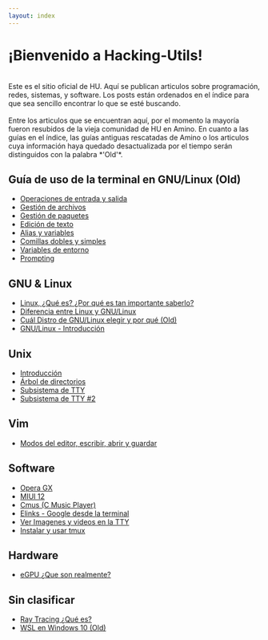 ```yaml
---
layout: index
---
```

# ¡Bienvenido a Hacking-Utils!
<br>
Este es el sitio oficial de HU. Aquí se publican articulos sobre programación, redes, sistemas, y software. Los posts están ordenados en el índice para que sea sencillo encontrar lo que se esté buscando.
<br>
<br>
Entre los articulos que se encuentran aquí, por el momento la mayoría fueron resubidos de la vieja comunidad de HU en Amino. En cuanto a las guías en el índice, las guías antiguas rescatadas de Amino o los articulos cuya información haya quedado desactualizada por el tiempo serán distinguidos con la palabra *'Old'*.

## Guía de uso de la terminal en GNU/Linux (Old)
- [Operaciones de entrada y salida](term1.html)
- [Gestión de archivos](term2.html)
- [Gestión de paquetes](term3.html)
- [Edición de texto](term4.html)
- [Alias y variables](term5.html)
- [Comillas dobles y simples](term6.html)
- [Variables de entorno](term7.html)
- [Prompting](term8.html)

## GNU & Linux
- [Linux, ¿Qué es? ¿Por qué es tan importante saberlo?](linux1.html)
- [Diferencia entre Linux y GNU/Linux](linux2.html)
- [Cuál Distro de GNU/Linux elegir y por qué (Old)](linux3.html)
- [GNU/Linux - Introducción](linux4.html)

## Unix
- [Introducción](unix1.html)
- [Árbol de directorios](unix2.html)
- [Subsistema de TTY](unix3.html)
- [Subsistema de TTY #2](unix4.html)

## Vim
- [Modos del editor, escribir, abrir y guardar](vim1.html)

## Software
- [Opera GX](Opera-GX.html)
- [MIUI 12](MIUI-12.html)
- [Cmus (C Music Player)](cmus.md)
- [Elinks - Google desde la terminal](elinks.md)
- [Ver Imagenes y videos en la TTY](mediatty.html)
- [Instalar y usar tmux](tmux.md)

## Hardware
- [eGPU ¿Que son realmente?](eGPU-¿Que-son-realmente%3F.html)

## Sin clasificar
- [Ray Tracing ¿Qué es?](Ray-Tracing-¿Que-es%3F.html)
- [WSL en Windows 10 (Old)](wsl1.html)
